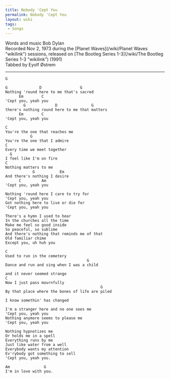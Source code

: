 ```yaml
---
title: Nobody 'Cept You
permalink: Nobody 'Cept You
layout: wiki
tags:
 - Songs
---
```


Words and music Bob Dylan  
Recorded Nov 2, 1973 during the [Planet Waves](/wiki/Planet Waves "wikilink")
sessions, released on [The Bootleg Series
1-3](/wiki/The Bootleg Series 1-3 "wikilink") (1991)  
Tabbed by Eyolf Østrem

* * * * *

    G

    G              D                 G
    Nothing 'round here to me that's sacred
          Em        C
    'Cept you, yeah you
            G             D               G
    there's nothing round here to me that matters
          Em        C
    'Cept you, yeah you

    C
    You're the one that reaches me
               G
    You're the one that I admire
    C
    Every time we meet together
      G
    I feel like I'm on fire
    C
    Nothing matters to me
                G           Em
    And there's nothing I desire
          C         Am
    'Cept you, yeah you

    Nothing 'round here I care to try for
    'Cept you, yeah you
    Got nothing here to live or die for
    'Cept you, yeah you

    There's a hymn I used to hear
    In the churches all the time
    Make me feel so good inside
    So peaceful, so sublime
    And there's nothing that reminds me of that
    Old familiar chime
    Except you, uh huh you

    C
    Used to run in the cemetery
                                        G
    Dance and run and sing when I was a child

    and it never seemed strange
    C
    Now I just pass mournfully
                                              G
    By that place where the bones of life are piled

    I know somethin' has changed

    I'm a stranger here and no one sees me
    'Cept you, yeah you
    Nothing anymore seems to please me
    'Cept you, yeah you

    Nothing hypnotizes me
    Or holds me in a spell
    Everything runs by me
    Just like water from a well
    Everybody wants my attention
    Ev'rybody got something to sell
    'Cept you, yeah you.

    Am               G
    I'm in love with you.
